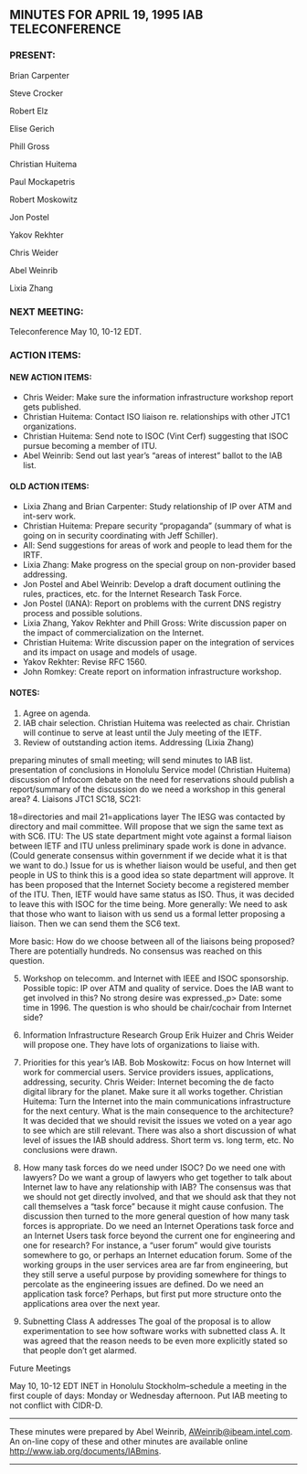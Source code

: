 
MINUTES FOR APRIL 19, 1995 IAB TELECONFERENCE
---------------------------------------------


### PRESENT:



 Brian Carpenter  

 Steve Crocker  

 Robert Elz  

 Elise Gerich  

 Phill Gross  

 Christian Huitema  

 Paul Mockapetris  

 Robert Moskowitz  

 Jon Postel  

 Yakov Rekhter  

 Chris Weider  

 Abel Weinrib  

Lixia Zhang

### NEXT MEETING:



Teleconference May 10, 10-12 EDT.

### ACTION ITEMS:


#### NEW ACTION ITEMS:

+ Chris Weider: Make sure the information infrastructure workshop report gets published.
+ Christian Huitema: Contact ISO liaison re. relationships with other JTC1 organizations.
+ Christian Huitema: Send note to ISOC (Vint Cerf) suggesting that ISOC pursue becoming a member of ITU.
+ Abel Weinrib: Send out last year’s “areas of interest” ballot to the IAB list.

#### OLD ACTION ITEMS:

+ Lixia Zhang and Brian Carpenter: Study relationship of IP over ATM and int-serv work.
+ Christian Huitema: Prepare security “propaganda” (summary of what is going on in security coordinating with Jeff Schiller).
+ All: Send suggestions for areas of work and people to lead them for the IRTF.
+ Lixia Zhang: Make progress on the special group on non-provider based addressing.
+ Jon Postel and Abel Weinrib: Develop a draft document outlining the rules, practices, etc. for the Internet Research Task Force.
+ Jon Postel (IANA): Report on problems with the current DNS registry process and possible solutions.
+ Lixia Zhang, Yakov Rekhter and Phill Gross: Write discussion paper on the impact of commercialization on the Internet.
+ Christian Huitema: Write discussion paper on the integration of services and its impact on usage and models of usage.
+ Yakov Rekhter: Revise RFC 1560.
+ John Romkey: Create report on information infrastructure workshop.


#### NOTES:
1. Agree on agenda.
2. IAB chair selection.
Christian Huitema was reelected as chair.
 Christian will continue to serve at least until the July meeting of the IETF. 
3. Review of outstanding action items.
Addressing (Lixia Zhang)

 preparing minutes of small meeting; will send minutes to IAB list.
 presentation of conclusions in Honolulu
Service model (Christian Huitema)
 discussion of Infocom debate on the need for reservations
 should publish a report/summary of the discussion
 do we need a workshop in this general area?
4. Liaisons
JTC1 SC18, SC21:

 18=directories and mail
 21=applications layer
The IESG was contacted by directory and mail committee. Will propose that we sign the same text as with SC6.
 ITU:
The US state department might vote against a formal liaison between IETF and ITU unless preliminary spade work is done in advance. (Could generate consensus within government if we decide what it is that we want to do.) Issue for us is whether liaison would be useful, and then get people in US to think this is a good idea so state department will approve. It has been proposed that the Internet Society become a registered member of the ITU. Then, IETF would have same status as ISO. Thus, it was decided to leave this with ISOC for the time being.
 More generally:
We need to ask that those who want to liaison with us send us a formal letter proposing a liaison. Then we can send them the SC6 text.

 More basic:
How do we choose between all of the liaisons being proposed? There are potentially hundreds. No consensus was reached on this question.

5. Workshop on telecomm. and Internet with IEEE and ISOC sponsorship.
 Possible topic: IP over ATM and quality of service.
Does the IAB want to get involved in this? No strong desire was expressed.,p>
Date: some time in 1996.
 The question is who should be chair/cochair from Internet side? 
6. Information Infrastructure Research Group
Erik Huizer and Chris Weider will propose one. They have lots of organizations to liaise with.

7. Priorities for this year’s IAB.
Bob Moskowitz: Focus on how Internet will work for commercial users. Service providers issues, applications, addressing, security.
 Chris Weider: Internet becoming the de facto digital library for the planet. Make sure it all works together.
 Christian Huitema: Turn the Internet into the main communications infrastructure for the next century. What is the main consequence to the architecture?
 It was decided that we should revisit the issues we voted on a year ago to see which are still relevant.
 There was also a short discussion of what level of issues the IAB should address. Short term vs. long term, etc. No conclusions were drawn. 
8. How many task forces do we need under ISOC? Do we need one with lawyers?
Do we want a group of lawyers who get together to talk about Internet law to have any relationship with IAB?
 The consensus was that we should not get directly involved, and that we should ask that they not call themselves a “task force” because it might cause confusion.
 The discussion then turned to the more general question of how many task forces is appropriate. Do we need an Internet Operations task force and an Internet Users task force beyond the current one for engineering and one for research?
 For instance, a “user forum” would give tourists somewhere to go, or perhaps an Internet education forum. Some of the working groups in the user services area are far from engineering, but they still serve a useful purpose by providing somewhere for things to percolate as the engineering issues are defined.
 Do we need an application task force? Perhaps, but first put more structure onto the applications area over the next year. 
9. Subnetting Class A addresses
The goal of the proposal is to allow experimentation to see how software works with subnetted class A. It was agreed that the reason needs to be even more explicitly stated so that people don’t get alarmed.


Future Meetings

 May 10, 10-12 EDT
 INET in Honolulu
Stockholm–schedule a meeting in the first couple of days: Monday or Wednesday afternoon. Put IAB meeting to not conflict with CIDR-D.



---


These minutes were prepared by Abel Weinrib, AWeinrib@ibeam.intel.com. An on-line copy of these and other minutes are available online http://www.iab.org/documents/IABmins.


---


